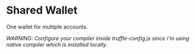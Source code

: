 # Shared Wallet
One wallet for multiple accounts.

*WARNING: Configure your compiler inside truffle-config.js since i'm using native compiler which is installed locally.*
